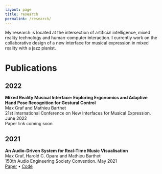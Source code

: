 ```yaml
---
layout: page
title: research
permalink: /research/
---
```

My research is located at the intersection of artificial intelligence, mixed reality technology and human-computer interaction.
I currently work on the collaborative design of a new interface for musical expression in mixed reality with a jazz 
pianist.

# Publications
## 2022
**Mixed Reality Musical Interface: Exploring Ergonomics and Adaptive Hand Pose Recognition for Gestural Control**\
Max Graf and Mathieu Barthet\
21st International Conference on New Interfaces for Musical Expression. June 2022\
Paper link coming soon
<!-- <a href="" target="_blank">Paper</a>-->
<!-- • <a href="https://github.com/maxgraf96/xrmi-framework" target="_blank">Code</a> -->

## 2021
**An Audio-Driven System for Real-Time Music Visualisation**\
Max Graf, Harold C. Opara and Mathieu Barthet\
150th Audio Engineering Society Convention. May 2021\
<a href="https://www.aes.org/e-lib/browse.cfm?elib=21091" target="_blank">Paper</a> •
<a href="https://github.com/maxgraf96/music-vis-backend" target="_blank">Code</a>